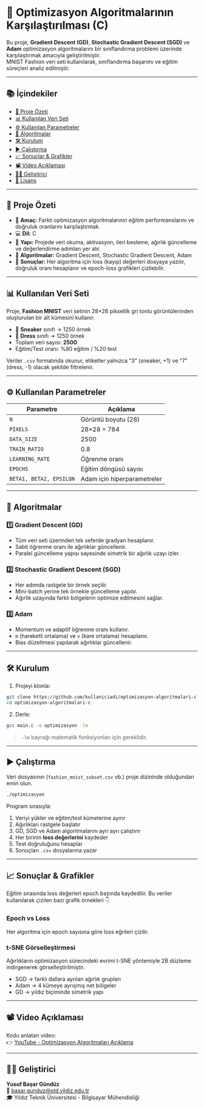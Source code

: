 # 🧠 Optimizasyon Algoritmalarının Karşılaştırılması (C)

Bu proje, **Gradient Descent (GD)**, **Stochastic Gradient Descent (SGD)** ve **Adam** optimizasyon algoritmalarını bir sınıflandırma problemi üzerinde karşılaştırmak amacıyla geliştirilmiştir.  
MNIST Fashion veri seti kullanılarak, sınıflandırma başarımı ve eğitim süreçleri analiz edilmiştir.

---

## 📚 İçindekiler
- [📌 Proje Özeti](#-proje-özeti)
- [📊 Kullanılan Veri Seti](#-kullanılan-veri-seti)
- [⚙️ Kullanılan Parametreler](#️-kullanılan-parametreler)
- [🧠 Algoritmalar](#-algoritmalar)
- [🛠️ Kurulum](#-kurulum)
- [▶️ Çalıştırma](#️-çalıştırma)
- [📈 Sonuçlar & Grafikler](#-sonuçlar--grafikler)
- [📽️ Video Açıklaması](#️-video-açıklaması)
- [👨‍💻 Geliştirici](#-geliştirici)
- [📄 Lisans](#-lisans)

---

## 📌 Proje Özeti

- 📐 **Amaç:** Farklı optimizasyon algoritmalarının eğitim performanslarını ve doğruluk oranlarını karşılaştırmak.  
- 💻 **Dil:** C  
- 🧮 **Yapı:** Projede veri okuma, aktivasyon, ileri besleme, ağırlık güncelleme ve değerlendirme adımları yer alır.  
- 🧠 **Algoritmalar:** Gradient Descent, Stochastic Gradient Descent, Adam  
- 📝 **Sonuçlar:** Her algoritma için loss (kayıp) değerleri dosyaya yazılır, doğruluk oranı hesaplanır ve epoch-loss grafikleri çizilebilir.

---

## 📊 Kullanılan Veri Seti

Proje, **Fashion MNIST** veri setinin 28×28 piksellik gri tonlu görüntülerinden oluşturulan bir alt kümesini kullanır:

- 👟 **Sneaker** sınıfı → 1250 örnek  
- 👗 **Dress** sınıfı → 1250 örnek  
- Toplam veri sayısı: **2500**
- Eğitim/Test oranı: %80 eğitim / %20 test

Veriler `.csv` formatında okunur, etiketler yalnızca “3” (sneaker, +1) ve “7” (dress, -1) olacak şekilde filtrelenir.

---

## ⚙️ Kullanılan Parametreler

| Parametre | Açıklama |
|-----------|----------|
| `N` | Görüntü boyutu (28) |
| `PIXELS` | 28×28 = 784 |
| `DATA_SIZE` | 2500 |
| `TRAIN_RATIO` | 0.8 |
| `LEARNING_RATE` | Öğrenme oranı |
| `EPOCHS` | Eğitim döngüsü sayısı |
| `BETA1, BETA2, EPSILON` | Adam için hiperparametreler |

---

## 🧠 Algoritmalar

### 1️⃣ Gradient Descent (GD)
- Tüm veri seti üzerinden tek seferde gradyan hesaplanır.  
- Sabit öğrenme oranı ile ağırlıklar güncellenir.  
- Paralel güncelleme yapısı sayesinde simetrik bir ağırlık uzayı izler.

### 2️⃣ Stochastic Gradient Descent (SGD)
- Her adımda rastgele bir örnek seçilir.  
- Mini-batch yerine tek örnekle güncelleme yapılır.  
- Ağırlık uzayında farklı bölgelerin optimize edilmesini sağlar.

### 3️⃣ Adam
- Momentum ve adaptif öğrenme oranı kullanır.  
- `m` (hareketli ortalama) ve `v` (kare ortalama) hesaplanır.  
- Bias düzeltmesi yapılarak ağırlıklar güncellenir.

---

## 🛠️ Kurulum

1. Projeyi klonla:
```bash
git clone https://github.com/kullaniciadi/optimizasyon-algoritmalari-c.git
cd optimizasyon-algoritmalari-c
```

2. Derle:
```bash
gcc main.c -o optimizasyon -lm
```

> `-lm` bayrağı matematik fonksiyonları için gereklidir.

---

## ▶️ Çalıştırma

Veri dosyasının (`fashion_mnist_subset.csv` vb.) proje dizininde olduğundan emin olun.

```bash
./optimizasyon
```

Program sırasıyla:

1. Veriyi yükler ve eğitim/test kümelerine ayırır  
2. Ağırlıkları rastgele başlatır  
3. GD, SGD ve Adam algoritmalarını ayrı ayrı çalıştırır  
4. Her birinin **loss değerlerini** kaydeder  
5. Test doğruluğunu hesaplar  
6. Sonuçları `.csv` dosyalarına yazar

---

## 📈 Sonuçlar & Grafikler

Eğitim sırasında loss değerleri epoch bazında kaydedilir. Bu veriler kullanılarak çizilen bazı grafik örnekleri 👇

### Epoch vs Loss  
Her algoritma için epoch sayısına göre loss eğrileri çizilir.

### t-SNE Görselleştirmesi  
Ağırlıkların optimizasyon sürecindeki evrimi t-SNE yöntemiyle 2B düzleme indirgenerek görselleştirilmiştir.  
- SGD → farklı dallara ayrılan ağırlık grupları  
- Adam → 4 kümeye ayrışmış net bölgeler  
- GD → yıldız biçiminde simetrik yapı

---

## 📽️ Video Açıklaması

Kodu anlatan video:  
👉 [YouTube - Optimizasyon Algoritmaları Açıklama](https://www.youtube.com/watch?v=qH5uKz3aNZU)

---

## 👨‍💻 Geliştirici

**Yusuf Başar Gündüz**  
📧 basar.gunduz@std.yildiz.edu.tr  
🎓 Yıldız Teknik Üniversitesi - Bilgisayar Mühendisliği
